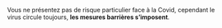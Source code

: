 Vous ne présentez pas de risque particulier face à la Covid, cependant le virus circule toujours, **les mesures barrières s’imposent**.

